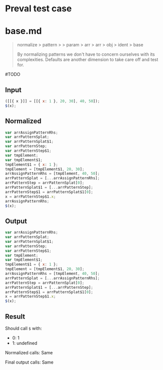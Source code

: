# Preval test case

# base.md

> normalize > pattern >  > param > arr > arr > obj > ident > base
>
> By normalizing patterns we don't have to concern ourselves with its complexities. Defaults are another dimension to take care off and test for.

#TODO

## Input

`````js filename=intro
([[{ x }]] = [[{ x: 1 }, 20, 30], 40, 50]);
$(x);
`````

## Normalized

`````js filename=intro
var arrAssignPatternRhs;
var arrPatternSplat;
var arrPatternSplat$1;
var arrPatternStep;
var arrPatternStep$1;
var tmpElement;
var tmpElement$1;
tmpElement$1 = { x: 1 };
tmpElement = [tmpElement$1, 20, 30];
arrAssignPatternRhs = [tmpElement, 40, 50];
arrPatternSplat = [...arrAssignPatternRhs];
arrPatternStep = arrPatternSplat[0];
arrPatternSplat$1 = [...arrPatternStep];
arrPatternStep$1 = arrPatternSplat$1[0];
x = arrPatternStep$1.x;
arrAssignPatternRhs;
$(x);
`````

## Output

`````js filename=intro
var arrAssignPatternRhs;
var arrPatternSplat;
var arrPatternSplat$1;
var arrPatternStep;
var arrPatternStep$1;
var tmpElement;
var tmpElement$1;
tmpElement$1 = { x: 1 };
tmpElement = [tmpElement$1, 20, 30];
arrAssignPatternRhs = [tmpElement, 40, 50];
arrPatternSplat = [...arrAssignPatternRhs];
arrPatternStep = arrPatternSplat[0];
arrPatternSplat$1 = [...arrPatternStep];
arrPatternStep$1 = arrPatternSplat$1[0];
x = arrPatternStep$1.x;
$(x);
`````

## Result

Should call `$` with:
 - 0: 1
 - 1: undefined

Normalized calls: Same

Final output calls: Same
